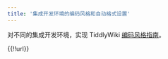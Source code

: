 ```yaml
---
title: '集成开发环境的编码风格和自动格式设置'
---
```


对不同的集成开发环境，实现 TiddlyWiki [编码风格指南](https://tiddlywiki.com/dev/#TiddlyWiki%20Coding%20Style%20Guidelines)。

{{!!url}}
